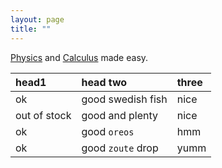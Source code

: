 ```yaml
---
layout: page
title: ""
---
```


<!--I'm an under grad student [major in Physics](https://en.wikipedia.org/wiki/Physics) at the Osmania University, India.

I teach [Physics](https://en.wikipedia.org/wiki/Physics) and [Calculus](https://en.wikipedia.org/wiki/Calculus).-->

[Physics](https://en.wikipedia.org/wiki/Physics) and [Calculus](https://en.wikipedia.org/wiki/Calculus) made easy.

| head1        | head two          | three |
|:-------------|:------------------|:------|
| ok           | good swedish fish | nice  |
| out of stock | good and plenty   | nice  |
| ok           | good `oreos`      | hmm   |
| ok           | good `zoute` drop | yumm  |

